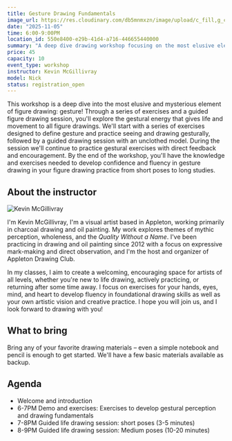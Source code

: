 ```yaml
---
title: Gesture Drawing Fundamentals
image_url: https://res.cloudinary.com/db5mnmxzn/image/upload/c_fill,g_center,w_750/v1760051713/IMG_7066_1_vksb4j.jpg
date: "2025-11-05"
time: 6:00-9:00PM
location_id: 550e8400-e29b-41d4-a716-446655440000
summary: "A deep dive drawing workshop focusing on the most elusive element of figure drawing: gesture!"
price: 45
capacity: 10
event_type: workshop
instructor: Kevin McGillivray
model: Nick
status: registration_open
---
```


This workshop is a deep dive into the most elusive and mysterious element of figure drawing: gesture! Through a series of exercises and a guided figure drawing session, you'll explore the gestural energy that gives life and movement to all figure drawings. We'll start with a series of exercises designed to define gesture and practice seeing and drawing gesturally, followed by a guided drawing session with an unclothed model. During the session we'll continue to practice gestural exercises with direct feedback and encouragement. By the end of the workshop, you'll have the knowledge and exercises needed to develop confidence and fluency in gesture drawing in your figure drawing practice from short poses to long studies.

## About the instructor

<img
  src="https://res.cloudinary.com/db5mnmxzn/image/upload/v1742585097/94efe12d-5c9e-44bd-bfbb-ed71bb7a4baf_rw_1920_q8jnsu.jpg"
  alt="Kevin McGillivray"
  class="rounded-full w-48 h-48 float-left mr-4 mb-2"
/>

I'm Kevin McGillivray, I'm a visual artist based in Appleton, working primarily in charcoal drawing and oil painting. My work explores themes of mythic perception, wholeness, and the <em>Quality Without a Name</em>. I've been practicing in drawing and oil painting since 2012 with a focus on expressive mark-making and direct observation, and I'm the host and organizer of Appleton Drawing Club.

In my classes, I aim to create a welcoming, encouraging space for artists of all levels, whether you're new to life drawing, actively practicing, or returning after some time away. I focus on exercises for your hands, eyes, mind, and heart to develop fluency in foundational drawing skills as well as your own artistic vision and creative practice. I hope you will join us, and I look forward to drawing with you!

## What to bring

Bring any of your favorite drawing materials – even a simple notebook and pencil is enough to get started. We'll have a few basic materials available as backup.

## Agenda

- Welcome and introduction
- 6-7PM Demo and exercises: Exercises to develop gestural perception and drawing fundamentals
- 7-8PM Guided life drawing session: short poses (3-5 minutes)
- 8-9PM Guided life drawing session: Medium poses (10-20 minutes)
